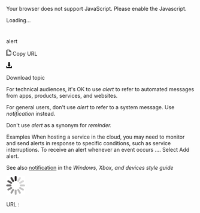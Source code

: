 Your browser does not support JavaScript. Please enable the Javascript.

Loading...

# 

alert

![Copy URL](alert_files/Copy.png)
Copy URL

![Download](alert_files/Download.png)

Download topic

For technical audiences, it's OK to use *alert* to refer to automated messages from apps, products, services, and websites. 

For general users, don't use *alert* to refer to a system message. Use *notification* instead. 

Don't use *alert* as a synonym for *reminder.*

Examples
When
hosting a service in the cloud, you may need to monitor and send alerts
in response to specific conditions, such as service
interruptions. 
To receive an alert whenever an event occurs .... 
Select Add alert. 

See also [](https://worldready.cloudapp.net/Styleguide/Read?id=2700&topicid=35399)[notification](https://worldready.cloudapp.net/Styleguide/Read?id=2547&topicid=16439) in the *Windows, Xbox, and devices style guide* 

![In progress](alert_files/activity-large.gif)

URL :
